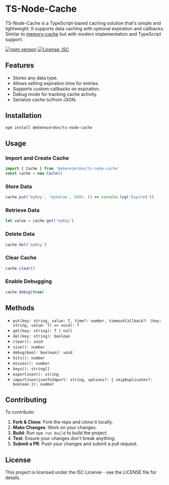 # TS-Node-Cache

TS-Node-Cache is a TypeScript-based caching solution that's simple and lightweight. It supports data caching with optional expiration and callbacks. Similar to [memory-cache](https://www.npmjs.com/package/memory-cache) but with modern implementation and TypeScript support.

[![npm version](https://badge.fury.io/js/%40ebenezerdon%2Fts-node-cache.svg)](https://badge.fury.io/js/%40ebenezerdon%2Fts-node-cache)
[![License: ISC](https://img.shields.io/badge/License-ISC-blue.svg)](https://opensource.org/licenses/ISC)

## Features

- Stores any data type.
- Allows setting expiration time for entries.
- Supports custom callbacks on expiration.
- Debug mode for tracking cache activity.
- Serialize cache to/from JSON.

## Installation

```bash
npm install @ebenezerdon/ts-node-cache
```

## Usage

### Import and Create Cache

```typescript
import { Cache } from '@ebenezerdon/ts-node-cache'
const cache = new Cache()
```

### Store Data

```typescript
cache.put('myKey', 'myValue', 5000, () => console.log('Expired'))
```

### Retrieve Data

```typescript
let value = cache.get('myKey')
```

### Delete Data

```typescript
cache.del('myKey')
```

### Clear Cache

```typescript
cache.clear()
```

### Enable Debugging

```typescript
cache.debug(true)
```

## Methods

- `put(key: string, value: T, time?: number, timeoutCallback?: (key: string, value: T) => void): T`
- `get(key: string): T | null`
- `del(key: string): boolean`
- `clear(): void`
- `size(): number`
- `debug(bool: boolean): void`
- `hits(): number`
- `misses(): number`
- `keys(): string[]`
- `exportJson(): string`
- `importJson(jsonToImport: string, options?: { skipDuplicates?: boolean }): number`

## Contributing

To contribute:

1. **Fork & Clone**: Fork the repo and clone it locally.
2. **Make Changes**: Work on your changes.
3. **Build**: Run `npm run build` to build the project.
4. **Test**: Ensure your changes don't break anything.
5. **Submit a PR**: Push your changes and submit a pull request.

## License

This project is licensed under the ISC License - see the LICENSE file for details.
